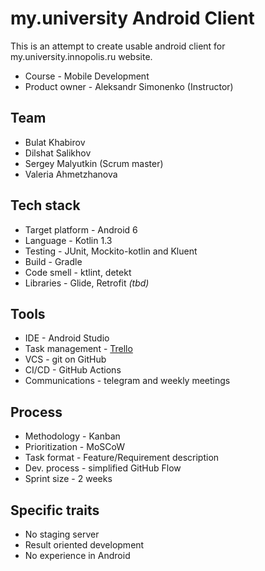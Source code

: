 # my.university Android Client
This is an attempt to create usable android client for my.university.innopolis.ru website.

* Course - Mobile Development
* Product owner - Aleksandr Simonenko (Instructor)

## Team
* Bulat Khabirov
* Dilshat Salikhov
* Sergey Malyutkin (Scrum master)
* Valeria Ahmetzhanova

## Tech stack
* Target platform - Android 6
* Language - Kotlin 1.3
* Testing - JUnit, Mockito-kotlin and Kluent
* Build - Gradle
* Code smell - ktlint, detekt
* Libraries - Glide, Retrofit *(tbd)*

## Tools
* IDE - Android Studio
* Task management - [Trello](https://trello.com/b/pb7LdlRR/md-university-project)
* VCS - git on GitHub
* CI/CD - GitHub Actions
* Communications - telegram and weekly meetings

## Process
* Methodology - Kanban
* Prioritization - MoSCoW
* Task format - Feature/Requirement description
* Dev. process - simplified GitHub Flow
* Sprint size - 2 weeks

## Specific traits
* No staging server
* Result oriented development
* No experience in Android
